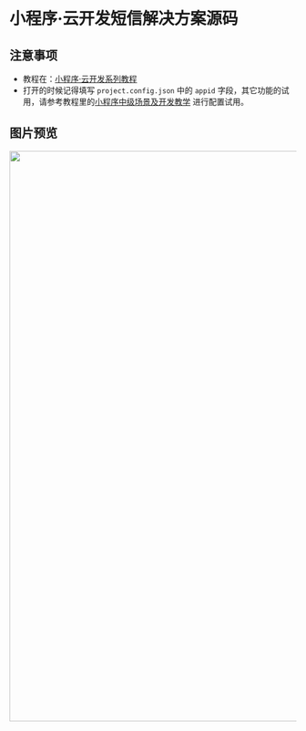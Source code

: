 # 小程序·云开发短信解决方案源码

## 注意事项
- 教程在：[小程序·云开发系列教程](https://github.com/TencentCloudBase/mp-book)
- 打开的时候记得填写 `project.config.json` 中的 `appid` 字段，其它功能的试用，请参考教程里的[小程序中级场景及开发教学](https://github.com/TencentCloudBase/mp-book/blob/master/medium-tutorial/sms.md) 进行配置试用。

## 图片预览

<p align="center">
    <img src="https://main.qcloudimg.com/raw/0b466d99502f75705ad672d46b8f129b.png" width="1000px">
</p>
